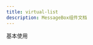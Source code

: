 ```yaml
---
title: virtual-list
description: MessageBox组件文档
---
```

基本使用
<preview path="../demo/virtuallyList/Basic.vue" ></preview>